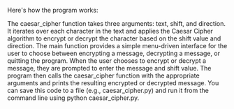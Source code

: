 
Here's how the program works:

The caesar_cipher function takes three arguments: text, shift, and direction. It iterates over each character in the text and applies the Caesar Cipher algorithm to encrypt or decrypt the character based on the shift value and direction.
The main function provides a simple menu-driven interface for the user to choose between encrypting a message, decrypting a message, or quitting the program.
When the user chooses to encrypt or decrypt a message, they are prompted to enter the message and shift value. The program then calls the caesar_cipher function with the appropriate arguments and prints the resulting encrypted or decrypted message.
You can save this code to a file (e.g., caesar_cipher.py) and run it from the command line using python caesar_cipher.py.
